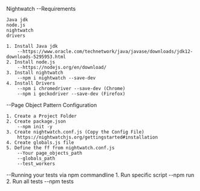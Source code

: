 Nightwatch
--Requirements

	Java jdk
	node.js
	nightwatch
	drivers

	1. Install Java jdk
		--https://www.oracle.com/technetwork/java/javase/downloads/jdk12-downloads-5295953.html
	2. Install node.js
		--https://nodejs.org/en/download/
	3. Install nightwatch
		--npm i nightwatch --save-dev
	4. Install Drivers
		--npm i chromedriver --save-dev (Chrome)
		--npm i geckodriver --save-dev (Firefox)
	
--Page Object Pattern Configuration
	
	1. Create a Project Folder
	2. Create package.json
		--npm init -y
	3. Create nightwatch.conf.js (Copy the Config File)
		https://nightwatchjs.org/gettingstarted#installation
	4. Create globals.js file
	5. Define the ff from nightwatch.conf.js
		--Your page_objects_path
		--globals_path
		--test_workers

--Running your tests via npm commandline
	1. Run specific script
		--npm run <scripts>
	2. Run all tests
		--npm tests
